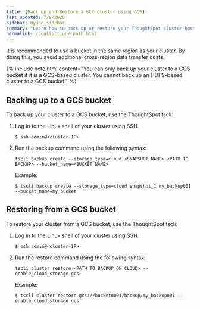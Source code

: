 ```yaml
---
title: [Back up and Restore a GCP cluster using GCS]
last_updated: 7/9/2020
sidebar: mydoc_sidebar
summary: "Learn how to back up or restore your ThoughtSpot cluster hosted in GCP using a GCS bucket."
permalink: /:collection/:path.html
---
```

It is recommended to use a bucket in the same region as your cluster. By doing this, you avoid additional cross-region data transfer costs.

{% include note.html content="You can only back up your cluster to a GCS bucket if it is a GCS-based cluster. You cannot back up an HDFS-based cluster to a GCS bucket." %}

## Backing up to a GCS bucket

To back up your cluster to a GCS bucket, use the ThoughtSpot tscli:

1. Log in to the Linux shell of your cluster using SSH.
    ```
    $ ssh admin@<cluster-IP>
    ```
2. Run the backup command using the following syntax:  

    `tscli backup create --storage_type=cloud <SNAPSHOT NAME> <PATH TO BACKUP> --bucket_name=<BUCKET NAME>`

    Example:
    ```
    $ tscli backup create --storage_type=cloud snapshot_1 my_backup001 --bucket_name=my_bucket
    ```

## Restoring from a GCS bucket

To restore your cluster from a GCS bucket, use the ThoughtSpot tscli:

1. Log in to the Linux shell of your cluster using SSH.
    ```
    $ ssh admin@<cluster-IP>
    ```
2. Run the restore command using the following syntax:  

    `tscli cluster restore <PATH TO BACKUP ON CLOUD> --enable_cloud_storage gcs`

    Example:
    ```
    $ tscli cluster restore gcs://bucket0001/backup/my_backup001 --enable_cloud_storage gcs
    ```
